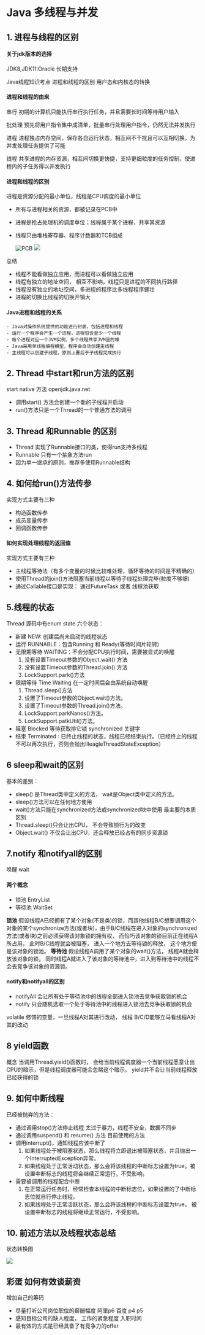 # Java 多线程与并发
## 1. 进程与线程的区别
  #### 关于jdk版本的选择
JDK8,JDK11:Oracle 长期支持

Java线程知识考点 
进程和线程的区别
用户态和内核态的转换
#### 进程和线程的由来
串行 初期的计算机只能执行串行执行任务，并且需要长时间等待用户输入

批处理  预先将用户指令集中成清单，批量串行处理用户指令，仍然无法并发执行

进程  进程独占内存空间，保存各自运行状态，相互间不干扰且可以互相切换，为并发处理任务提供了可能

线程 共享进程的内存资源，相互间切换更快捷，支持更细粒度的任务控制，使进程内的子任务得以并发执行
#### 进程和线程的区别
  进程是资源分配的最小单位，线程是CPU调度的最小单位
- 所有与进程相关的资源，都被记录在PCB中
- 进程是抢占处理机的调度单位；线程属于某个进程，共享其资源
- 线程只由堆栈寄存器、程序计数器和TCB组成
  
  ![PCB](img/pcb.png)
  ![](img/线程与进程.png)

总结
- 线程不能看做独立应用，而进程可以看做独立应用
- 线程有独立的地址空间， 相互不影响，线程只是进程的不同执行路径
- 线程没有独立的地址空间，多进程的程序比多线程程序健壮
- 进程的切换比线程的切换开销大
  
#### Java进程和线程的关系
    - Java对操作系统提供的功能进行封装，包括进程和线程
    - 运行一个程序会产生一个进程，进程包含至少一个线程
    - 每个进程对应一个JVM实例，多个线程共享JVM里的堆
    - Java采用单线程编程模型，程序会自动创建主线程
    - 主线程可以创建子线程，原则上要后于子线程完成执行

## 2. Thread 中start和run方法的区别
start native 方法 openjdk.java.net
- 调用start() 方法会创建一个新的子线程并启动
- run()方法只是一个Thread的一个普通方法的调用
  
## 3. Thread 和Runnable 的区别
  - Thread 实现了Runnable接口的类，使得run支持多线程
  - Runnable 只有一个抽象方法run
  - 因为单一继承的原则，推荐多使用Runnable结构
 ## 4. 如何给run()方法传参
 实现方式主要有三种
 - 构造函数传参
 - 成员变量传参
 - 回调函数传参
  #### 如何实现处理线程的返回值
  实现方式主要有三种
  - 主线程等待法（有多个变量的时候比较难处理，循环等待的时间是不精确的）
  - 使用Thread的join()方法阻塞当前线程以等待子线程处理完毕(粒度不够细)
  - 通过Callable接口是实现： 通过FutureTask 或者 线程池获取
  
  ## 5.线程的状态

  Thread 源码中有enum state
  六个状态：
  - 新建 NEW: 创建后尚未启动的线程状态
  - 运行 RUNNABLE：包含Running 和 Ready(等待时间片轮转)
  - 无限期等待 WAITING：不会分配CPU执行时间，需要被显式的唤醒
    1. 没有设置Timeout参数的Object.wait() 方法
    2. 没有设置Timeout参数的Thread.join() 方法
    3. LockSupport.park()方法
  - 限期等待 Time Waiting 在一定时间后会由系统自动唤醒
     1. Thread.sleep()方法
     2. 设置了Timeout参数的Object.wait()方法。
     3. 设置了Timeout参数的Thread.join()方法。
     4. LockSupport.parkNanos()方法。
     5. LockSupport.patkUtil()方法。
  - 阻塞 Blocked 等待获取排它锁 synchronized 关键字
  - 结束 Terminated : 已终止线程的状态，线程已经结束执行。（已经终止的线程不可以再次执行，否则会抛出IlleagleThreadStateException）
  ## 6 sleep和wait的区别
  基本的差别：
  - sleep() 是Thread类中定义的方法， wait是Object类中定义的方法。
  - sleep()方法可以在任何地方使用
  - wait()方法只能在synchronized方法或synchronized块中使用
  最主要的本质区别
  - Thread.sleep()只会让出CPU， 不会导致锁行为的改变
  - Object.wait() 不仅会让出CPU，还会释放已经占有的同步资源锁

  ## 7.notify 和notifyall的区别
  唤醒 wait
  #### 两个概念
  - 锁池 EntryList
  - 等待池 WaitSet
  
  **锁池** 假设线程A已经拥有了某个对象(不是类)的锁，而其他线程B/C想要调用这个对象的某个synchronize方法(或者块)，由于B/C线程在进入对象的synchronized方法(或者块)之前必须获得该对象锁的拥有权， 而恰巧该对象的锁目前正在线程A所占用， 此时B/C线程就会被阻塞， 进入一个地方去等待锁的释放， 这个地方便是该对象的锁池。
  **等待池** 假设线程A调用了某个对象的wait()方法， 线程A就会释放该对象的锁， 同时线程A就进入了该对象的等待池中，进入到等待池中的线程不会去竞争该对象的资源锁。

  #### notify和notifyall的区别
  - notifyAll 会让所有处于等待池中的线程全部进入锁池去竞争获取锁的机会
  - notify 只会随机选取一个处于等待池中的线程进入锁池去竞争获取锁的机会

  volatile 修饰的变量，一旦线程A对其进行改动， 线程 B/C/D能够立马看线程A对其的改动
  ## 8 yield函数
  概念
  当调用Thread.yield()函数时， 会给当前线程调度器一个当前线程愿意让出CPU的暗示，但是线程调度器可能会忽略这个暗示。
  yield并不会让当前线程释放已经获得的锁
  ## 9. 如何中断线程
  已经被抛弃的方法：
  - 通过调用stop()方法停止线程 太过于暴力，线程不安全，数据不同步
  - 通过调用suspend() 和 resume() 方法
  目前使用的方法
  - 调用interrupt()，通知线程应该中断了
    1. 如果线程处于被阻塞状态，那么线程将立即退出被阻塞状态，并且抛出一个InterruptedException异常。
    2. 如果线程处于正常活动状态，那么会将该线程的中断标志设置为true。被设置中断标志的线程将会继续正常运行，不受影响。
  - 需要被调用的线程配合中断
    1. 在正常运行任务时，经常检查本线程的中断标志位，如果设置的了中断标志位就自行停止线程。
    2. 如果线程处于正常活跃状态，那么会将该线程的中断标志设置为true。 被设置中断标志的线程将继续正常运行，不受影响。
  
## 10. 前述方法以及线程状态总结
 状态转换图
 
![](img/2019-09-08-21-35-38.png)
 
 
 
 
 
 
 
 
 
 
 
 
 
 
 
 
 
 
 ## 彩蛋 如何有效谈薪资

 增加自己的筹码
 - 尽量打听公司岗位职位的薪酬幅度 阿里p6 百度 p4 p5 
 - 感知目标公司的缺人程度， 工作的紧急程度  入职时间
 - 最有效的方式是已经具备了有竞争力的offer 




